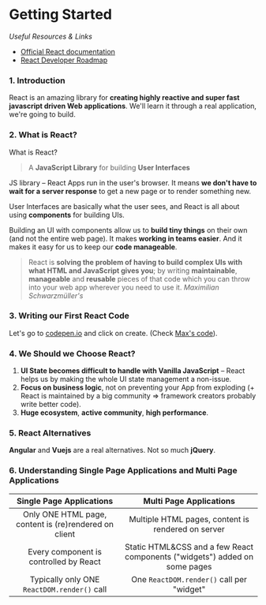 # Getting Started

_Useful Resources & Links_

- [Official React documentation](https://reactjs.org/)
- [React Developer Roadmap](https://roadmap.sh/react)

### 1. Introduction

React is an amazing library for **creating highly reactive and super fast javascript driven Web applications**. We'll learn it through a real application, we're going to build.

### 2. What is React?

What is React?

> A **JavaScript Library** for building **User Interfaces**

JS library – React Apps run in the user's browser. It means **we don't have to wait for a server response** to get a new page or to render something new.

User Interfaces are basically what the user sees, and React is all about using **components** for building UIs.

Building an UI with components allow us to **build tiny things** on their own (and not the entire web page). It makes **working in teams easier**. And it makes it easy for us to keep our **code manageable**.

> React is **solving the problem of having to build complex UIs with what HTML and JavaScript gives you**; by writing **maintainable**, **manageable** and **reusable** pieces of that code which you can throw into your web app wherever you need to use it.
> _Maximilian Schwarzmüller's_

### 3. Writing our First React Code

Let's go to [codepen.io](https://codepen.io/) and click on create. (Check [Max's code](https://codepen.io/anon/pen/MELQaQ)).

### 4. We Should we Choose React?

1. **UI State becomes difficult to handle with Vanilla JavaScript** – React helps us by making the whole UI state management a non-issue.
2. **Focus on business logic**, not on preventing your App from exploding (+ React is maintained by a big community => framework creators probably write better code).
3. **Huge ecosystem**, **active community**, **high performance**.

### 5. React Alternatives

**Angular** and **Vuejs** are a real alternatives. Not so much **jQuery**.

### 6. Understanding Single Page Applications and Multi Page Applications

|               Single Page Applications                |                          Multi Page Applications                           |
| :---------------------------------------------------: | :------------------------------------------------------------------------: |
| Only ONE HTML page, content is (re)rendered on client |             Multiple HTML pages, content is rendered on server             |
|        Every component is controlled by React         | Static HTML&CSS and a few React components ("widgets") added on some pages |
|      Typically only ONE `ReactDOM.render()` call      |                 One `ReactDOM.render()` call per "widget"                  |
